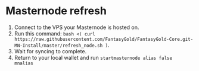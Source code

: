 # Masternode refresh

1. Connect to the VPS your Masternode is hosted on.
2. Run this command: `bash <( curl https://raw.githubusercontent.com/FantasyGold/FantasyGold-Core.git-MN-Install/master/refresh_node.sh )`.
3. Wait for syncing to complete.
4. Return to your local wallet and run `startmasternode alias false mnalias`
